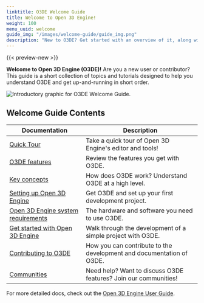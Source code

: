 ```yaml
---
linktitle: O3DE Welcome Guide
title: Welcome to Open 3D Engine!
weight: 100
menu_uuid: welcome
guide_img: "/images/welcome-guide/guide_img.png"
description: "New to O3DE? Get started with an overview of it, along with tutorials designed to help you get up and running."
---
```


{{< preview-new >}}

**Welcome to Open 3D Engine (O3DE)!** Are you a new user or contributor? This guide is a short collection of topics and tutorials designed to help you understand O3DE and get up-and-running in short order.

![Introductory graphic for O3DE Welcome Guide.](/images/shared/welcome-guide/wg-welcome-page-color.png)

## Welcome Guide Contents

| Documentation    | Description                                                 |
|------------------|-------------------------------------------------------------|
| [Quick Tour](quick-tour.md)   | Take a quick tour of Open 3D Engine's editor and tools! |
| [O3DE features](features-intro.md) | Review the features you get with O3DE. |
| [Key concepts](key-concepts.md)    | How does O3DE work? Understand O3DE at a high level. |
| [Setting up Open 3D Engine](setup) | Get O3DE and set up your first development project. |
| [Open 3D Engine system requirements](setup/requirements.md) | The hardware and software you need to use O3DE. |
| [Get started with Open 3D Engine](get-started) | Walk through the development of a simple project with O3DE. |
| [Contributing to O3DE](contributing.md) | How you can contribute to the development and documentation of O3DE. |
| [Communities](community-support.md) | Need help? Want to discuss O3DE features? Join our communities! |

For more detailed docs, check out the [Open 3D Engine User Guide](/docs/user-guide/).
